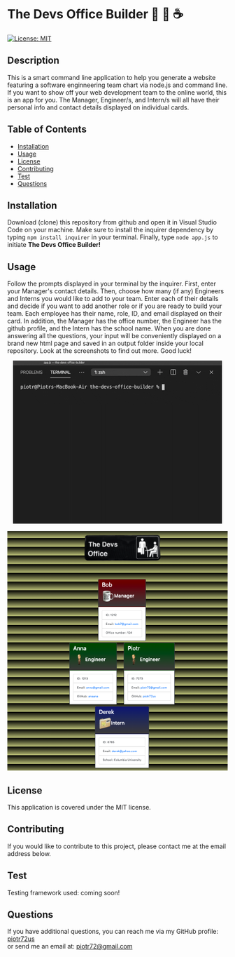 # The Devs Office Builder :office: :dvd: :coffee:
[![License: MIT](https://img.shields.io/badge/License-MIT-yellow.svg)](https://opensource.org/licenses/MIT)

## Description
This is a smart command line application to help you generate a website featuring a software enginneering team chart via node.js and command line. If you want to show off your web development team to the online world, this is an app for you. The Manager, Engineer/s, and Intern/s will all have their personal info and contact details displayed on individual cards.

## Table of Contents
* [Installation](#Installation)
* [Usage](#Usage)
* [License](#License)
* [Contributing](#Contributing)
* [Test](#Test)
* [Questions](#Questions)

## Installation


Download (clone) this repository from github and open it in Visual Studio Code on your machine. Make sure to install the inquirer dependency by typing `npm install inquirer` in your terminal. Finally, type `node app.js` to initiate __The Devs Office Builder!__


## Usage
Follow the prompts displayed in your terminal by the inquirer. First, enter your Manager's contact details. Then, choose how many (if any) Engineers and Interns you would like to add to your team. Enter each of their details and decide if you want to add another role or if you are ready to build your team. Each employee has their name, role, ID, and email displayed on their card. In addition, the Manager has the office number, the Engineer has the github profile, and the Intern has the school name. When you are done answering all the questions, your input will be conveniently displayed on a brand new html page and saved in an output folder inside your local repository. Look at the screenshots to find out more. Good luck!

<p align="center">
<img src="./img/devs_demo.gif"/>
</p>

<p align="center">
<img src="./img/screen.png"/>
</p>

## License
This application is covered under the MIT license.

## Contributing
If you would like to contribute to this project, please contact me at the email address below.

## Test
Testing framework used: coming soon!

## Questions
If you have additional questions, you can reach me via my GitHub profile: [piotr72us](https://github.com/piotr72us)<br/>
or send me an email at: piotr72@gmail.com
